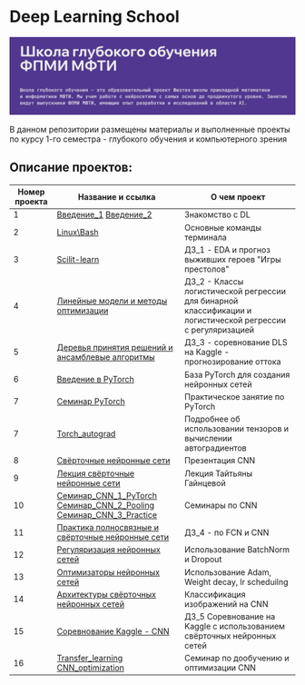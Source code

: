 # Deep Learning School

![Image](2024-09-24_15-21-46.png)

В данном репозитории размещены материалы и выполненные проекты по курсу 1-го семестра - глубокого обучения и компьютерного зрения

## Описание проектов:
| Номер проекта | Название и ссылка | О чем проект                                                     |
|---------------|-------------------|------------------------------------------------------------------|
|1              |[Введение_1](https://drive.google.com/file/d/14Yc3dRmn87m_SSQbSMVOPfZi3Yt_1KYP/view)  [Введение_2](https://docs.google.com/presentation/d/1yi_dbIPsMqvdUoyaaDoxsVQi0_aOjl_E/edit#slide=id.p9)|Знакомство с DL|
|2              |[Linux\Bash](https://colab.research.google.com/drive/1P0RE43Ih9J9TmXkrpgfNwjFgsRIF3BPe?usp=sharing) |Основные команды терминала|
|3              |[Scilit-learn](https://github.com/AlexeyK12/DLS/blob/main/Homework_1_game_of_thrones_prediction_ipynb%22.ipynb) |ДЗ_1 - EDA и прогноз выживших героев "Игры престолов"|
|4              |[Линейные модели и методы оптимизации](https://github.com/AlexeyK12/DLS/blob/main/ДЗ_2__%22%5Bhomework%5Dlinear_models_fall_2024_ipynb%22.ipynb) |ДЗ_2 - Классы логистической регрессии для бинарной классификации и логистической регрессии с регуляризацией|
|5              |[Деревья принятия решений и ансамблевые алгоритмы](https://github.com/AlexeyK12/DLS/blob/main/ДЗ_2_%22hw_kaggle_ipynb%22.ipynb) |ДЗ_3 - соревнование DLS на Kaggle - прогнозирование оттока|
|6              |[Введение в PyTorch](https://github.com/AlexeyK12/DLS/blob/main/%22Введение_в_PyTorch_ipynb%22.ipynb) |База PyTorch для создания нейронных сетей|
|7              |[Семинар PyTorch](https://stepik.org/lesson/1254181/step/1?unit=1483218) |Практическое занятие по PyTorch|
|7              |[Torch_autograd](https://github.com/AlexeyK12/DLS/blob/main/%22Torch_autograd_ipynb%22.ipynb) |Подробнее об использовании тензоров и вычислении автоградиентов|
|8              |[Свёрточные нейронные сети](https://github.com/AlexeyK12/DLS/blob/main/Свёрточные%20нейронные%20сети.pdf) |Презентация CNN|
|9              |[Лекция свёрточные нейронные сети](https://stepik.org/lesson/426292/step/1?unit=1493644) |Лекция Тайтьяны Гайнцевой|
|10             |[Семинар_CNN_1_PyTorch](https://github.com/AlexeyK12/DLS/blob/main/%5Bseminar%5Dconvnet_pytorch.ipynb)  [Семинар_CNN_2_Pooling](https://github.com/AlexeyK12/DLS/blob/main/%5Bseminar%5Dconvolution_pooling.ipynb)   [Семинар_CNN_3_Practice](https://github.com/AlexeyK12/DLS/blob/main/%5Bseminar%5Dcreating_module.ipynb)|Семинары по CNN|
|11             |[Практика полносвязные и свёрточные нейронные сети](https://github.com/AlexeyK12/DLS/blob/main/ДЗ_4_%22%5Bhomework%5Ddense_and_convolutional_nn_ipynb%22.ipynb) |ДЗ_4 - по FCN и CNN|
|12             |[Регуляризация нейронных сетей](https://github.com/AlexeyK12/DLS/blob/main/Продвинутое_обучение_%22%5Bseminar%5Dpytorch_bn_dropout_ipynb%22.ipynb) |Использование BatchNorm и Dropout|
|13             |[Оптимизаторы нейронных сетей](https://github.com/AlexeyK12/DLS/blob/main/%22%5Bseminar%5Dpytorch_optimizers_ipynb%22.ipynb) |Использование Adam, Weight decay, lr scheduilng|
|14             |[Архитектуры свёрточных нейронных сетей](https://github.com/AlexeyK12/DLS/blob/main/DLS-CNN%20Architectures.pdf) |Классификация изображений на CNN|
|15             |[Соревнование Kaggle - CNN](https://github.com/AlexeyK12/DLS/blob/main/ДЗ_5_%22simpsons_baseline_ipynb%22.ipynb) |ДЗ_5 Соревнование на Kaggle с использованием свёрточных нейронных сетей|
|16             |[Transfer_learning](https://github.com/AlexeyK12/DLS/blob/main/%5Bseminar%5Dtransfer_learning.ipynb)    [CNN_optimization](https://github.com/AlexeyK12/DLS/blob/main/%5Bseminar%5Dconv_net_optimization.ipynb)|Семинар по дообучению и оптимизации CNN|
